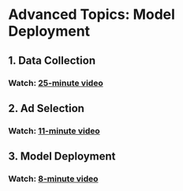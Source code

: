 # Advanced Topics: Model Deployment

## 1. Data Collection

### Watch: [25-minute video](https://youtu.be/riAZqYdoWPI)

## 2. Ad Selection

### Watch: [11-minute video](https://youtu.be/K6929UWzjDE)

## 3. Model Deployment

### Watch: [8-minute video](https://youtu.be/2y_-3VsWufQ)
